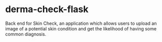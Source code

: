 # derma-check-flask
Back end for Skin Check, an application which allows users to upload an image of a potential skin condition and get the likelihood of having some common diagnosis.
